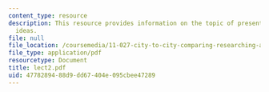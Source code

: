 ```yaml
---
content_type: resource
description: This resource provides information on the topic of presentation of student
  ideas.
file: null
file_location: /coursemedia/11-027-city-to-city-comparing-researching-and-writing-about-cities-spring-2006/4778289488d9dd67404e095cbee47289_lect2.pdf
file_type: application/pdf
resourcetype: Document
title: lect2.pdf
uid: 47782894-88d9-dd67-404e-095cbee47289
---
```

